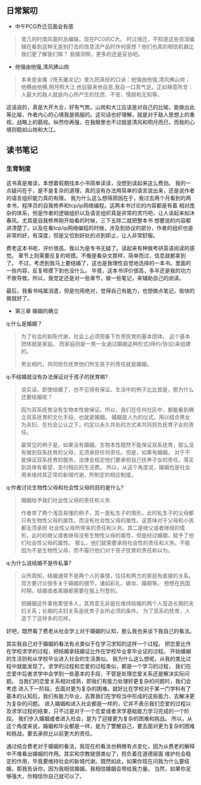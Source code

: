 ## 日常絮叨
- 中午PCG乔迁见面会有感

>曾几何时南风窗的总编辑，现在PCG的C大。
时过境迁，不知道这些资深编辑在看到这种无差别打击的信息流产品时作何感想？他们也真的相信机器比我们更了解我们嘛？
我猜测啊，更多的还是妥协吧。


- 他强由他强,清风拂山岗

>本来是金庸《倚天屠龙记》里九阳真经的口诀：他强由他强,清风拂山岗；他横由他横,明月照大江.他自狠来他自恶,我自一口真气足。正如禅意所言：人最大的敌人就是内心所产生的忧虑、不安、懦弱和无知等。

这话说的，真是大开大合，好有气势。山岗和大江应该是对自己的比喻，能做出此等比喻，作者内心的心境我是佩服的。这句话也好理解，就是对于敌人思想上的重视，战略上的藐视。纵然你再强，在我眼里也不过就是清风和明月而已，而我的心境则稳如山岗和大江。

## 读书笔记

### 生育制度

这书真是难读，本想着假期找本小书简单读读，没想到读起来这么费劲。
我的一点疑问在于，是不是复杂的道理，真的没有办法用简单的语言说出来，还是说作者的语言组织能力真的有限。
我为什么这么想得原因在于，我过去两个月看到的两本书，程序员的自我修养和tcp/ip网络编程。这两本书讨论的内容都是有着
相对庞杂的体系，但是作者的逻辑组织以及语言组织真是非常的灵巧吧，让人读起来如沐春风。尤其是自我修养刚开始看的时候，三下五除二就把整本书
想要说的内容都讲清楚了。以及在看tcp/ip网络编程的时候，涉及到协议的部分，作者的组织也是非常的好，有深度，但是又恰到好处的点到即止，让人非常舒服。

费老这本书呢，评价很高，我以为是专书无疑了。读起来有种做考研英语阅读的感觉。
章节上则需要反复的咂摸。不像是看杂文那样，简单而过，信息就都拿到了。
不过，考虑到我马上要结婚了，这也是我理性自觉地选择的一本书。里面的一些内容，反复咂摸下到也没什么。
毕竟，这本书评价很高，多半还是我的功力不致导致。所以，我觉定还是对一些章节，做一些笔记，来辅助自己的阅读。

最后，我看书纯属消遣，但是勿用绝对，觉得自己有能力，也想做点笔记，愉快的做就好了。

- 第三章 婚姻的确立

q:什么是婚姻？
>为了社会的新陈代谢，社会上必须预备下负责抚育的基本团体。
这个基本团体就是家庭。
而家庭则是一男一女通过婚姻这种形式(缔约/协议)来组建的。
>
>男女相约，共同担负抚育他们所生孩子的责任就是婚姻。

q:不结婚就没有办法保证对于孩子的抚育嘛?
>说实话，即使结婚了，也不见得有保证。生活中的例子比比皆是，那为什么还要结婚呢？
>
>因为双系抚育没有生物本性做保证。所以，我们在任何社区中，都能看到确立双系抚育的文化手段，也就是婚姻。
婚姻是人为的仪式，用以结合男女为夫妇，在社会公认之下，约定以永久共处的方式来共同担负抚育子女的责任。
>
>最常见的例子是，如果没有婚姻。生物本性既然不能保证双系抚育，那么没有做到双系抚育的父母，无须承担任何责任。但是，如果有婚姻，
对于不能保证双系抚育的服务，法律会规定他们要承担自己抚养子女的责任，落实到具体有看望、支付相应的生活费。
所以，从这个角度说，婚姻也是社会用来维持其正常的新城代谢，所制定的相应制度。

q:作者讨论生物性父母和社会性父母的目的是什么?
>婚姻给予我们社会性父母的责任和义务
>
>作者举了两个浅显易懂的例子，其一是私生子的情形，此时私生子的父母都只有生物性父母的属性，而没有社会性父母的属性。这意味对于父母和小孩都无须承担
社会性父母所带来的责任和义务。其二是继父或者继母的情形，此时的继父或者继母没有生物性父母的属性，但是经过婚姻，赋予了他们社会性父母的属性。
那么，他们就需要承担社会性的责任和义务。不能因为不是生物性父母，而不履行他们对于孩子抚育的责任和以为。

q:为什么说结婚不是件私事?
>众所周知，结婚通常不是两个人的事情，往往和两方的家庭有直接的关系。双方要讨论很多关于婚姻的细节，诸如彩礼、嫁妆、婚期等。
想想在民国时期，结婚或者离婚都需要在报上刊登的。
>
>把婚姻这件事拖累很多人，其用意无非是在维持结婚的两个人营造长期的夫妇关系；长期的夫妇关系是抚育子女所必须的条件。
为了双系的抚育，人造下了这样多的花样。

好吧，既然看了费老从社会学上对于婚姻的认知，那么我也来谈下我自己的看法。

其实我自己对于婚姻的看法有点类似于在学习求知的这样一个过程。
把恋爱比作在学校求学的过程，把结婚拿结婚证比作在学校毕业拿毕业证的过程。
开始婚姻的生活则和从学校毕业进入社会的生活类似。
我为什么这么想呢，从我的类比过程中就能发现了。求学的过程和恋爱的过程类似，都是一个学习的过程，
我们在恋爱中后者求学中会学到一些基本的手段，不管是处理恋爱关系还是解决实际问题。
当我们的恋爱关系相对成熟，即我们有能力处理好更复杂的问题时，我们会考虑
进入下一阶段，去面对更为复杂的困难。就好比在学校对于某一门学科有了基本的认知后，我们有能力毕业，去靠我们在学校当中形成的这些能力，去解决更为复杂的问题。
进入婚姻和进入社会都是一样的，它并不表示我们恋爱的过程以及求学过程的结束，只不过是对于一个恋爱或者求学基础能力学习完成的一个阶段。
我们步入婚姻或者进入社会，是为了迎接更为复杂的困难和挑战。
所以，从这个角度来说，婚姻和毕业都是一样，是为了警醒自己，要去面对更为复杂的困难和挑战，要去承担比以前更大的责任。

通过结合费老对于婚姻的看法，我现在的看法也稍微有点变化，因为从费老的解释中不难看出婚姻的作用。其实和宗教就很类似了，担负着在道德层面
维护社会稳定的作用，毕竟要维持社会的新城代谢。既然如此，如果你现在问我为什么要结婚，那我告诉你，因为我相信婚姻，我相信婚姻会带给我力量。
当然，如果你足够强大，你相信你自己就可以了。
